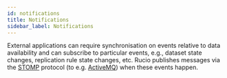 ```yaml
---
id: notifications
title: Notifications
sidebar_label: Notifications
---
```


External applications can require synchronisation on events relative to
data availability and can subscribe to particular events, e.g., dataset
state changes, replication rule state changes, etc. Rucio publishes
messages via the [STOMP](https://stomp.github.io) protocol (to e.g.
[ActiveMQ](https://activemq.apache.org)) when these events happen.
